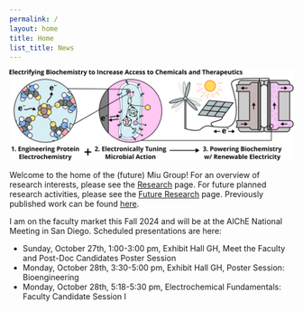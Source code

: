 ```yaml
---
permalink: /
layout: home
title: Home
list_title: News
---
```


<!-- Google tag (gtag.js) -->
<script async src="https://www.googletagmanager.com/gtag/js?id=G-0NCRGW35RR"></script>
<script>
  window.dataLayer = window.dataLayer || [];
  function gtag(){dataLayer.push(arguments);}
  gtag('js', new Date());

  gtag('config', 'G-0NCRGW35RR');
</script>

<img src="./assets/imgs/overview.png" width="800px">

Welcome to the home of the (future) Miu Group! For an overview of research interests, please see the [Research](research) page. For future planned research activities, please see the [Future Research](future-research) page. Previously published work can be found [here](https://scholar.google.com/citations?user=lvfsM9wAAAAJ&hl=en).

I am on the faculty market this Fall 2024 and will be at the AIChE National Meeting in San Diego. Scheduled presentations are here:
- Sunday, October 27th, 1:00-3:00 pm, Exhibit Hall GH, Meet the Faculty and Post-Doc Candidates Poster Session 
- Monday, October 28th, 3:30-5:00 pm, Exhibit Hall GH, Poster Session: Bioengineering
- Monday, October 28th, 5:18-5:30 pm, Electrochemical Fundamentals: Faculty Candidate Session I 
